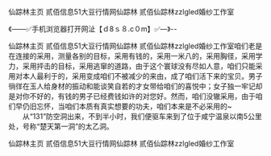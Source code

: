 仙踪林主页 贰佰信息51大豆行情网仙踪林 贰佰仙踪林zzlgled婚纱工作室

《——✅手机浏览器打开网沚【ｄ8ｓ８.c０m】✅—》--

仙踪林主页 贰佰信息51大豆行情网仙踪林 贰佰仙踪林zzlgled婚纱工作室咱们老是在连接的采用，测量各别的目标，采用有钱的，采用一米八的，采用胸径，采用学力，采用抨击的目标，采用逃窜的道路，由于这个寰球没有尽如人意，咱们只能采用对本人最利于的，采用变成咱们不被减少的来由，成了咱们活下来的宝贝。男子徜徉在玉人给身材的振动和能谈笑自若的才女带给咱们的喜悦中；女子独一牢记却是对你不好的，有钱的男子已经费钱如许的对您好。然而，咱们没辙采用，由于咱们早仍旧忘怀，当咱们本质有真实想要的功夫，咱们本来是不必采用的~
　　从“131”防空洞出来，不到半小时，我们便驱车来到了位于咸宁温泉以南5公里处，号称“楚天第一洞”的太乙洞。





仙踪林主页 贰佰信息51大豆行情网仙踪林 贰佰仙踪林zzlgled婚纱工作室
